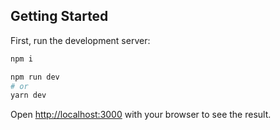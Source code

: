 

## Getting Started

First, run the development server:

```bash
npm i

npm run dev
# or
yarn dev
```

Open [http://localhost:3000](http://localhost:3000) with your browser to see the result.
